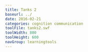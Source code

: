 ```yaml
---
title: Tanks 2
baseurl: ../
date: 2016-02-21
categories: cognition communication
toolFile: tanks2.swf
toolWidth: 800
toolHeight: 600
navGroup: learningtools
---
```

